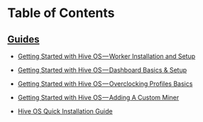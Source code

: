 Table of Contents
=================
## [Guides](guides.md)
- [Getting Started with Hive OS — Worker Installation and Setup](start_worker_setup.md)
- [Getting Started with Hive OS — Dashboard Basics & Setup](start_dashboard_setup.md)
- [Getting Started with Hive OS — Overclocking Profiles Basics](start_oc.md)
- [Getting Started with Hive OS — Adding A Custom Miner](start_custom_miner.md)

- [Hive OS Quick Installation Guide](quick_install.md)
